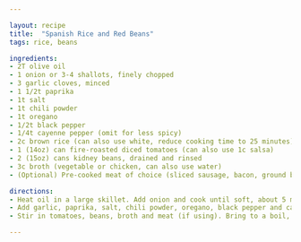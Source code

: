 ```yaml
---

layout: recipe
title:  "Spanish Rice and Red Beans"
tags: rice, beans

ingredients:
- 2T olive oil
- 1 onion or 3-4 shallots, finely chopped
- 3 garlic cloves, minced
- 1 1/2t paprika
- 1t salt
- 1t chili powder
- 1t oregano
- 1/2t black pepper
- 1/4t cayenne pepper (omit for less spicy)
- 2c brown rice (can also use white, reduce cooking time to 25 minutes)
- 1 (14oz) can fire-roasted diced tomatoes (can also use 1c salsa)
- 2 (15oz) cans kidney beans, drained and rinsed
- 3c broth (vegetable or chicken, can also use water) 
- (Optional) Pre-cooked meat of choice (sliced sausage, bacon, ground beef, turkey, ham)

directions:
- Heat oil in a large skillet. Add onion and cook until soft, about 5 minutes. 
- Add garlic, paprika, salt, chili powder, oregano, black pepper and cayenne pepper. Cook until aromatic, stirring frequently, about 2 minutes. Stir in rice and cook for an additional 2 minutes.
- Stir in tomatoes, beans, broth and meat (if using). Bring to a boil, reduce heat to low, cover and simmer until all liquid is absorbed, about 40-45 minutes. 

---
```

